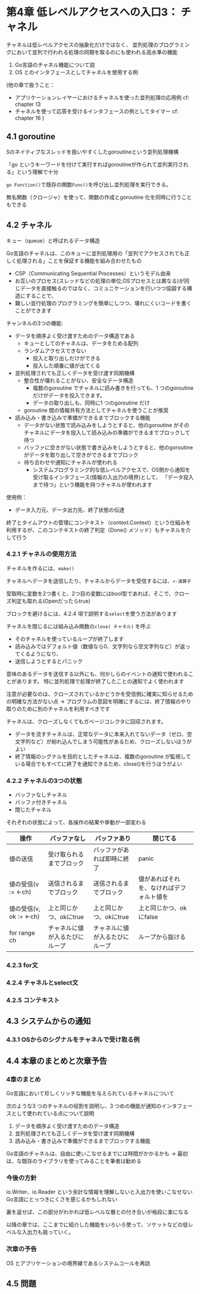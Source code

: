 # 第4章  低レベルアクセスへの入口3： チャネル

チャネルは低レベルアクセスの抽象化だけではなく、
並列処理のプログラミングにおいて並列で行われる処理の同期を取るのにも使われる高水準の機能

1. Go言語のチャネル機能について説
2. OS とのインタフェースとしてチャネルを使用する例

(他の章で扱うこと：
- アプリケーションレイヤーにおけるチャネルを使った並列処理の応用例 cf: chapter 13
- チャネルを使って応答を受けるインタフェースの例としてタイマー cf: chapter 16
)

## 4.1 goroutine

Sのネイティブなスレッドを扱いやすくしたgoroutineという並列処理機構

「go というキーワードを付けて実行すればgoroutineが作られて並列実行される」という理解で十分

`go Function()`で既存の関数`Func()`を呼び出し並列処理を実行できる。

無名関数（クロージャ）を使って、関数の作成とgoroutine 化を同時に行うこともできる

## 4.2 チャネル

キュー（queue）と呼ばれるデータ構造

Go言語のチャネルは、このキューに並列処理用の「並列でアクセスされても正しく処理される」ことを保証する機能を組み合わせたもの

- CSP（Communicating Sequential Processes）というモデル由来
- お互いのプロセス(スレッドなどの処理の単位;OSプロセスとは異なる)が同じデータを直接触るのではなく、コミュニケーションを行いつつ協調する構造にすることで、
- 難しい並行処理のプログラミングを簡単にしつつ、壊れにくいコードを書くことができます

チャンネルの3つの機能:

- データを順序よく受け渡すためのデータ構造である
  - キューとしてのチャネルは、データをためる配列
  - ランダムアクセスできない
    - 投入と取り出しだけができる
    - 投入した順番に値が出てくる
- 並列処理されても正しくデータを受け渡す同期機構
  - 整合性が壊れることがない、安全なデータ構造
    - 複数のgoroutine でチャネルに読み書きを行っても、1 つのgoroutine だけがデータを投入できます。
    - データの取り出しも、同時に1 つのgoroutine だけ
  - goroutine 間の情報共有方法としてチャネルを使うことが推奨
- 読み込み・書き込みで準備ができるまでブロックする機能
  - データがない状態で読み込みをしようとすると、他のgoroutine がそのチャネルにデータを投入して読み込みの準備ができるまでブロックして待つ
  - バッファに空きがない状態で書き込みをしようとすると、他のgoroutine がデータを取り出して空きができるまでブロック
  - 待ち合わせや通知にチャネルが使われる
    - システムプログラミング的な低レベルアクセスで、OS側から通知を受け取るインタフェース(情報の入出力の境界)として、
    「データ投入まで待つ」という機能を持つチャネルが使われます

使用例：

- データ入力元、データ出力先、終了状態の伝達

終了とタイムアウトの管理にコンテキスト（context.Context）という仕組みを利用するが、このコンテキストの終了判定（Done() メソッド）もチャネルを介して行う

### 4.2.1 チャネルの使用方法

チャネルを作るには、`make()`

チャネルへデータを送信したり、チャネルからデータを受信するには、`<-演算子`

受取時に変数を2つ書くと、2つ目の変数にはbool型であれば、そこで、クローズ判定も取れる(Openだったらtrue)

ブロックを避けるには、4.2.4 項で説明する`select`を使う方法があります

チャネルを閉じるには組み込み関数の`close( チャネル)` を呼ぶ
- そのチャネルを使っているループが終了します
- 読み込みではデフォルト値（数値なら0、文字列なら空文字列など）が返ってくるようになり、
- 送信しようとするとパニック

意味のあるデータを送信する以外にも、何かしらのイベントの通知で使われることがあります。
特に並列処理で処理が終了したことの通知でよく使われます

注意が必要なのは、クローズされているかどうかを受信側に確実に知らせるための明確な方法がない点
-> プログラムの意図を明確にするには、終了情報のやり取りのために別のチャネルを利用すべきです

チャネルは、クローズしなくてもガベージコレクタに回収されます。
- データを流すチャネルは、正常なデータに本来入れてないデータ（ゼロ、空文字列など）が紛れ込んでしまう可能性があるため、クローズしないほうがよい
- 終了情報のシグナルを目的としたチャネルは、複数のgoroutine が監視している場合でもすべてに終了を通知できるため、close()を行うほうがよい

### 4.2.2 チャネルの3つの状態

- バッファなしチャネル
- バッファ付きチャネル
- 閉じたチャネル

それぞれの状態によって、各操作の結果や挙動が一部変わる

| 操作 | バッファなし | バッファあり | 閉じてる |
|---|---|---|---|
| 値の送信 | 受け取られるまでブロック | バッファがあれば即時に終了 | panic | 
| 値の受信(v := <-ch) | 送信されるまでブロック | 送信されるまでブロック | 値があればそれを、なければデフォルト値を | 
| 値の受信(v, ok := <-ch) | 上と同じかつ、okにtrue | 上と同じかつ、okにtrue | 上と同じかつ、okにfalse | 
| for range ch | チャネルに値が入るたびにループ | チャネルに値が入るたびにループ | ループから抜ける | 

### 4.2.3 for文

### 4.2.4 チャネルとselect文

### 4.2.5 コンテキスト

## 4.3 システムからの通知

### 4.3.1 OSからのシグナルをチャネルで受け取る例

## 4.4 本章のまとめと次章予告

### 4章のまとめ

Go言語において珍しくリッチな機能を与えられているチャネルについて

次のような3 つのチャネルの役割を説明し、3 つめの機能が通知のインタフェースとして使われている点について説明

1. データを順序よく受け渡すためのデータ構造
2. 並列処理されても正しくデータを受け渡す同期機構
3. 読み込み・書き込みで準備ができるまでブロックする機能

Go言語のチャネルは、自由に使いこなせるまでには時間がかかるかも
-> 最初は、な既存のライブラリを使ってみることを筆者は勧める

### 今後の方針

io.Writer、io.Reader という余計な情報を理解しないと入出力を使いこなせないGo言語にとっつきにくさを感じるかもしれない

裏を返せば、この部分がわかれば低レベルな層との付き合いが格段に楽になる

以降の章では、ここまでに紹介した機能をいろいろ使って、ソケットなどの低レベルな入出力も扱っていく。

### 次章の予告

OS とアプリケーションの境界線であるシステムコールを再訪

## 4.5 問題
